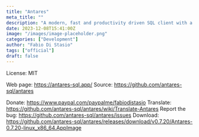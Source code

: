 ```yaml
---
title: "Antares"
meta_title: ""
description: "A modern, fast and productivity driven SQL client with a focus in UX"
date: 2023-12-08T15:41:00Z
image: "/images/image-placeholder.png"
categories: ["Development"]
author: "Fabio Di Stasio"
tags: ["official"]
draft: false
---
```


License: MIT

Web page: https://antares-sql.app/
Source: https://github.com/antares-sql/antares

Donate: https://www.paypal.com/paypalme/fabiodistasio
Translate: https://github.com/antares-sql/antares/wiki/Translate-Antares
Report the bug: https://github.com/antares-sql/antares/issues
Download: https://github.com/antares-sql/antares/releases/download/v0.7.20/Antares-0.7.20-linux_x86_64.AppImage
